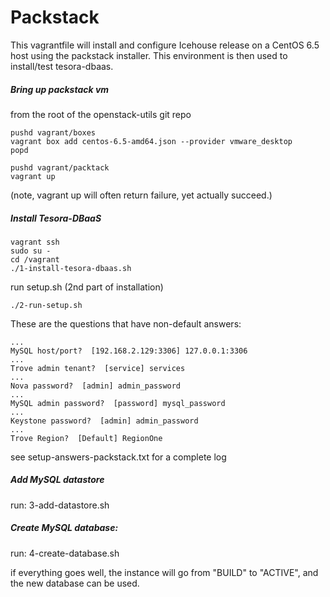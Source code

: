 Packstack
=========

This vagrantfile will install and configure Icehouse release on a CentOS 6.5
host using the packstack installer.
This environment is then used to install/test tesora-dbaas.

##### Bring up packstack vm
from the root of the openstack-utils git repo

	pushd vagrant/boxes
	vagrant box add centos-6.5-amd64.json --provider vmware_desktop
	popd

	pushd vagrant/packtack
  	vagrant up

(note, vagrant up will often return failure, yet actually succeed.)

##### Install Tesora-DBaaS

	vagrant ssh
	sudo su -
	cd /vagrant
	./1-install-tesora-dbaas.sh

run setup.sh (2nd part of installation)

	./2-run-setup.sh
 
These are the questions that have non-default answers:

	...
	MySQL host/port?  [192.168.2.129:3306] 127.0.0.1:3306
	...
	Trove admin tenant?  [service] services
	...
	Nova password?  [admin] admin_password
	...
	MySQL admin password?  [password] mysql_password
	...
	Keystone password?  [admin] admin_password
	...
	Trove Region?  [Default] RegionOne

see  setup-answers-packstack.txt for a complete log


##### Add MySQL datastore

run:
	3-add-datastore.sh 

##### Create MySQL database:

run:
	4-create-database.sh

if everything goes well, the instance will go from "BUILD" to "ACTIVE", and the new database can be used.
